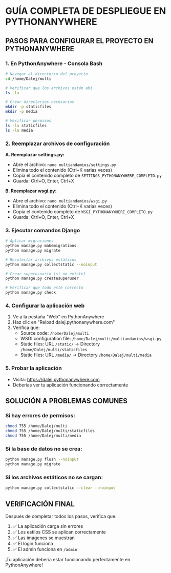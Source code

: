 # GUÍA COMPLETA DE DESPLIEGUE EN PYTHONANYWHERE

## PASOS PARA CONFIGURAR EL PROYECTO EN PYTHONANYWHERE

### 1. En PythonAnywhere - Consola Bash

```bash
# Navegar al directorio del proyecto
cd /home/Dalej/multi

# Verificar que los archivos están ahí
ls -la

# Crear directorios necesarios
mkdir -p staticfiles
mkdir -p media

# Verificar permisos
ls -la staticfiles
ls -la media
```

### 2. Reemplazar archivos de configuración

**A. Reemplazar settings.py:**
- Abre el archivo: `nano multiandamios/settings.py`
- Elimina todo el contenido (Ctrl+K varias veces)
- Copia el contenido completo de `SETTINGS_PYTHONANYWHERE_COMPLETO.py`
- Guarda: Ctrl+O, Enter, Ctrl+X

**B. Reemplazar wsgi.py:**
- Abre el archivo: `nano multiandamios/wsgi.py`
- Elimina todo el contenido (Ctrl+K varias veces)
- Copia el contenido completo de `WSGI_PYTHONANYWHERE_COMPLETO.py`
- Guarda: Ctrl+O, Enter, Ctrl+X

### 3. Ejecutar comandos Django

```bash
# Aplicar migraciones
python manage.py makemigrations
python manage.py migrate

# Recolectar archivos estáticos
python manage.py collectstatic --noinput

# Crear superusuario (si no existe)
python manage.py createsuperuser

# Verificar que todo esté correcto
python manage.py check
```

### 4. Configurar la aplicación web

1. Ve a la pestaña "Web" en PythonAnywhere
2. Haz clic en "Reload dalej.pythonanywhere.com"
3. Verifica que:
   - Source code: `/home/Dalej/multi`
   - WSGI configuration file: `/home/Dalej/multi/multiandamios/wsgi.py`
   - Static files: URL `/static/` → Directory `/home/Dalej/multi/staticfiles`
   - Static files: URL `/media/` → Directory `/home/Dalej/multi/media`

### 5. Probar la aplicación

- Visita: https://dalej.pythonanywhere.com
- Deberías ver tu aplicación funcionando correctamente

## SOLUCIÓN A PROBLEMAS COMUNES

### Si hay errores de permisos:
```bash
chmod 755 /home/Dalej/multi
chmod 755 /home/Dalej/multi/staticfiles
chmod 755 /home/Dalej/multi/media
```

### Si la base de datos no se crea:
```bash
python manage.py flush --noinput
python manage.py migrate
```

### Si los archivos estáticos no se cargan:
```bash
python manage.py collectstatic --clear --noinput
```

## VERIFICACIÓN FINAL

Después de completar todos los pasos, verifica que:
1. ✅ La aplicación carga sin errores
2. ✅ Los estilos CSS se aplican correctamente
3. ✅ Las imágenes se muestran
4. ✅ El login funciona
5. ✅ El admin funciona en `/admin`

¡Tu aplicación debería estar funcionando perfectamente en PythonAnywhere!
